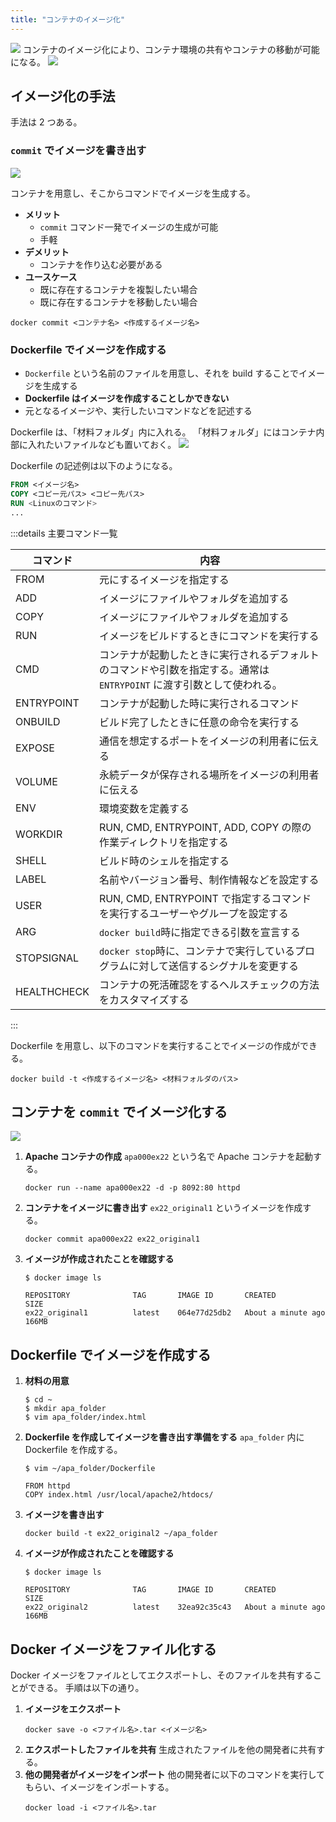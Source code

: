 ```yaml
---
title: "コンテナのイメージ化"
---
```


![](https://storage.googleapis.com/zenn-user-upload/40e132118784-20240613.png)
コンテナのイメージ化により、コンテナ環境の共有やコンテナの移動が可能になる。
![](https://storage.googleapis.com/zenn-user-upload/2159efced2ca-20240613.png)

## イメージ化の手法

手法は 2 つある。

### `commit` でイメージを書き出す

![](https://storage.googleapis.com/zenn-user-upload/dc9b58c4b4bd-20240613.png)

コンテナを用意し、そこからコマンドでイメージを生成する。

- **メリット**
  - `commit` コマンド一発でイメージの生成が可能
  - 手軽
- **デメリット**
  - コンテナを作り込む必要がある
- **ユースケース**
  - 既に存在するコンテナを複製したい場合
  - 既に存在するコンテナを移動したい場合

```shell
docker commit <コンテナ名> <作成するイメージ名>
```

### Dockerfile でイメージを作成する

- `Dockerfile` という名前のファイルを用意し、それを build することでイメージを生成する
- **Dockerfile はイメージを作成することしかできない**
- 元となるイメージや、実行したいコマンドなどを記述する

Dockerfile は、「材料フォルダ」内に入れる。
「材料フォルダ」にはコンテナ内部に入れたいファイルなども置いておく。
![](https://storage.googleapis.com/zenn-user-upload/c8364a992749-20240615.png)

Dockerfile の記述例は以下のようになる。

```dockerfile
FROM <イメージ名>
COPY <コピー元パス> <コピー先パス>
RUN <Linuxのコマンド>
...
```

:::details 主要コマンド一覧

| コマンド    | 内容                                                                                                                   |
| ----------- | ---------------------------------------------------------------------------------------------------------------------- |
| FROM        | 元にするイメージを指定する                                                                                             |
| ADD         | イメージにファイルやフォルダを追加する                                                                                 |
| COPY        | イメージにファイルやフォルダを追加する                                                                                 |
| RUN         | イメージをビルドするときにコマンドを実行する                                                                           |
| CMD         | コンテナが起動したときに実行されるデフォルトのコマンドや引数を指定する。通常は `ENTRYPOINT` に渡す引数として使われる。 |
| ENTRYPOINT  | コンテナが起動した時に実行されるコマンド                                                                               |
| ONBUILD     | ビルド完了したときに任意の命令を実行する                                                                               |
| EXPOSE      | 通信を想定するポートをイメージの利用者に伝える                                                                         |
| VOLUME      | 永続データが保存される場所をイメージの利用者に伝える                                                                   |
| ENV         | 環境変数を定義する                                                                                                     |
| WORKDIR     | RUN, CMD, ENTRYPOINT, ADD, COPY の際の作業ディレクトリを指定する                                                       |
| SHELL       | ビルド時のシェルを指定する                                                                                             |
| LABEL       | 名前やバージョン番号、制作情報などを設定する                                                                           |
| USER        | RUN, CMD, ENTRYPOINT で指定するコマンドを実行するユーザーやグループを設定する                                          |
| ARG         | `docker build`時に指定できる引数を宣言する                                                                             |
| STOPSIGNAL  | `docker stop`時に、コンテナで実行しているプログラムに対して送信するシグナルを変更する                                  |
| HEALTHCHECK | コンテナの死活確認をするヘルスチェックの方法をカスタマイズする                                                         |

:::

Dockerfile を用意し、以下のコマンドを実行することでイメージの作成ができる。

```shell
docker build -t <作成するイメージ名> <材料フォルダのパス>
```

## コンテナを `commit` でイメージ化する

![](https://storage.googleapis.com/zenn-user-upload/19cc9a33f6e8-20240615.png)

1. **Apache コンテナの作成**
   `apa000ex22` という名で Apache コンテナを起動する。
   ```shell
   docker run --name apa000ex22 -d -p 8092:80 httpd
   ```
2. **コンテナをイメージに書き出す**
   `ex22_original1` というイメージを作成する。
   ```shell
   docker commit apa000ex22 ex22_original1
   ```
3. **イメージが作成されたことを確認する**

   ```shell
   $ docker image ls

   REPOSITORY              TAG       IMAGE ID       CREATED             SIZE
   ex22_original1          latest    064e77d25db2   About a minute ago  166MB
   ```

## Dockerfile でイメージを作成する

1. **材料の用意**
   ```shell
   $ cd ~
   $ mkdir apa_folder
   $ vim apa_folder/index.html
   ```
2. **Dockerfile を作成してイメージを書き出す準備をする**
   `apa_folder` 内に Dockerfile を作成する。

   ```shell
   $ vim ~/apa_folder/Dockerfile
   ```

   ```dockerfile: Dockerfile
   FROM httpd
   COPY index.html /usr/local/apache2/htdocs/
   ```

3. **イメージを書き出す**

   ```shell
   docker build -t ex22_original2 ~/apa_folder
   ```

4. **イメージが作成されたことを確認する**

   ```shell
   $ docker image ls

   REPOSITORY              TAG       IMAGE ID       CREATED             SIZE
   ex22_original2          latest    32ea92c35c43   About a minute ago  166MB
   ```

## Docker イメージをファイル化する

Docker イメージをファイルとしてエクスポートし、そのファイルを共有することができる。
手順は以下の通り。

1. **イメージをエクスポート**
   ```shell
   docker save -o <ファイル名>.tar <イメージ名>
   ```
2. **エクスポートしたファイルを共有**
   生成されたファイルを他の開発者に共有する。
3. **他の開発者がイメージをインポート**
   他の開発者に以下のコマンドを実行してもらい、イメージをインポートする。
   ```shell
   docker load -i <ファイル名>.tar
   ```
